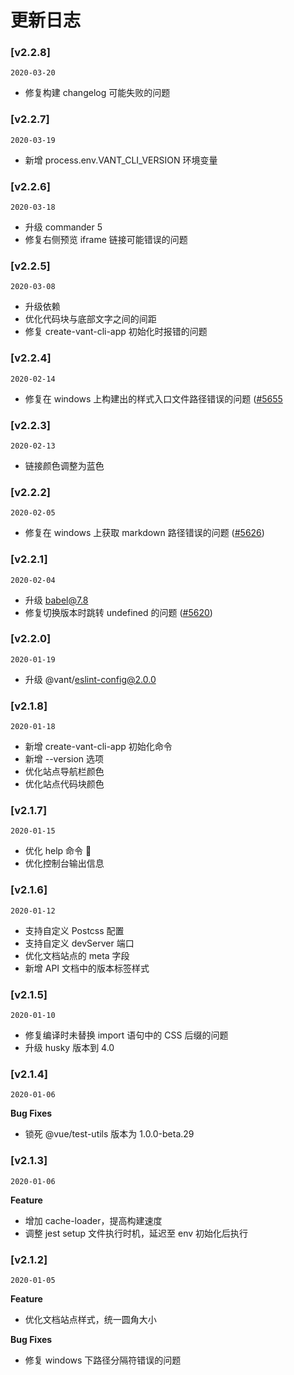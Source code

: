 # 更新日志

### [v2.2.8]

`2020-03-20`

- 修复构建 changelog 可能失败的问题

### [v2.2.7]

`2020-03-19`

- 新增 process.env.VANT_CLI_VERSION 环境变量

### [v2.2.6]

`2020-03-18`

- 升级 commander 5
- 修复右侧预览 iframe 链接可能错误的问题

### [v2.2.5]

`2020-03-08`

- 升级依赖
- 优化代码块与底部文字之间的间距
- 修复 create-vant-cli-app 初始化时报错的问题

### [v2.2.4]

`2020-02-14`

- 修复在 windows 上构建出的样式入口文件路径错误的问题 ([#5655](https://github.com/youzan/vant/pull/5655)

### [v2.2.3]

`2020-02-13`

- 链接颜色调整为蓝色

### [v2.2.2]

`2020-02-05`

- 修复在 windows 上获取 markdown 路径错误的问题 ([#5626](https://github.com/youzan/vant/pull/5626))

### [v2.2.1]

`2020-02-04`

- 升级 babel@7.8
- 修复切换版本时跳转 undefined 的问题 ([#5620](https://github.com/youzan/vant/pull/5620))

### [v2.2.0]

`2020-01-19`

- 升级 @vant/eslint-config@2.0.0

### [v2.1.8]

`2020-01-18`

- 新增 create-vant-cli-app 初始化命令
- 新增 --version 选项
- 优化站点导航栏颜色
- 优化站点代码块颜色

### [v2.1.7]

`2020-01-15`

- 优化 help 命令 
- 优化控制台输出信息

### [v2.1.6]

`2020-01-12`

- 支持自定义 Postcss 配置
- 支持自定义 devServer 端口
- 优化文档站点的 meta 字段
- 新增 API 文档中的版本标签样式

### [v2.1.5]

`2020-01-10`

- 修复编译时未替换 import 语句中的 CSS 后缀的问题
- 升级 husky 版本到 4.0

### [v2.1.4]

`2020-01-06`

**Bug Fixes**

- 锁死 @vue/test-utils 版本为 1.0.0-beta.29

### [v2.1.3]

`2020-01-06`

**Feature**

- 增加 cache-loader，提高构建速度
- 调整 jest setup 文件执行时机，延迟至 env 初始化后执行

### [v2.1.2]

`2020-01-05`

**Feature**

- 优化文档站点样式，统一圆角大小

**Bug Fixes**

- 修复 windows 下路径分隔符错误的问题
